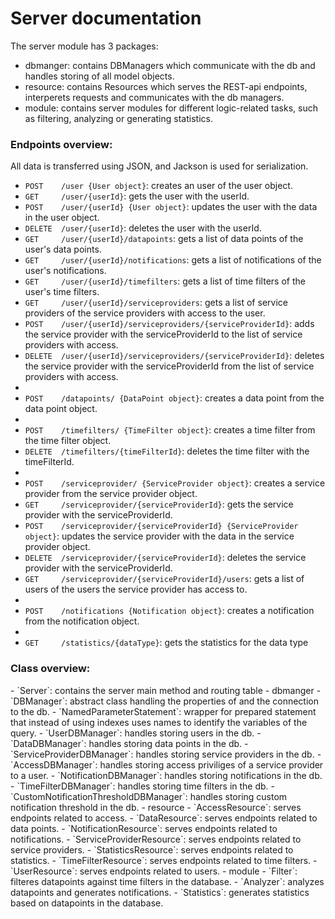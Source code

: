 # Server documentation

The server module has 3 packages:
 - dbmanger: contains DBManagers which communicate with the db and handles storing of all model objects.
 - resource: contains Resources which serves the REST-api endpoints, interperets requests and communicates with the db managers.
 - module: contains server modules for different logic-related tasks, such as filtering, analyzing or generating statistics.

<h3>Endpoints overview:</h3>
All data is transferred using JSON, and Jackson is used for serialization.

 - `POST    /user {User object}`: creates an user of the user object.
 - `GET     /user/{userId}`: gets the user with the userId.
 - `POST    /user/{userId} {User object}`: updates the user with the data in the user object.
 - `DELETE  /user/{userId}`: deletes the user with the userId.
 - `GET     /user/{userId}/datapoints`: gets a list of data points of the user's data points.
 - `GET     /user/{userId}/notifications`: gets a list of notifications of the user's notifications.
 - `GET     /user/{userId}/timefilters`: gets a list of time filters of the user's time filters.
 - `GET     /user/{userId}/serviceproviders`: gets a list of service providers of the service providers with access to the user.
 - `POST    /user/{userId}/serviceproviders/{serviceProviderId}`: adds the service provider with the serviceProviderId to the list of service providers with access.
 - `DELETE  /user/{userId}/serviceproviders/{serviceProviderId}`: deletes the service provider with the serviceProviderId from the list of service providers with access.
 - <br>
 - `POST    /datapoints/ {DataPoint object}`: creates a data point from the data point object.
 - <br>
 - `POST    /timefilters/ {TimeFilter object}`: creates a time filter from the time filter object.
 - `DELETE  /timefilters/{timeFilterId}`: deletes the time filter with the timeFilterId.
 - <br>
 - `POST    /serviceprovider/ {ServiceProvider object}`: creates a service provider from the service provider object.
 - `GET     /serviceprovider/{serviceProviderId}`: gets the service provider with the serviceProviderId.
 - `POST    /serviceprovider/{serviceProviderId} {ServiceProvider object}`: updates the service provider with the data in the service provider object.
 - `DELETE  /serviceprovider/{serviceProviderId}`: deletes the service provider with the serviceProviderId.
 - `GET     /serviceprovider/{serviceProviderId}/users`: gets a list of users of the users the service provider has access to.
 - <br>
 - `POST    /notifications {Notification object}`: creates a notification from the notification object.
 - <br>
 - `GET     /statistics/{dataType}`: gets the statistics for the data type

<h3>Class overview:</h3>
 - `Server`: contains the server main method and routing table
 - dbmanger
   - `DBManager`: abstract class handling the properties of and the connection to the db.
   - `NamedParameterStatement`: wrapper for prepared statement that instead of using indexes uses names to identify the variables of the query.
   - `UserDBManager`: handles storing users in the db.
   - `DataDBManager`: handles storing data points in the db.
   - `ServiceProviderDBManager`: handles storing service providers in the db.
   - `AccessDBManager`: handles storing access priviliges of a service provider to a user.
   - `NotificationDBManager`: handles storing notifications in the db.
   - `TimeFilterDBManager`: handles storing time filters in the db.
   - `CustomNotificationThresholdDBManager`: handles storing custom notification threshold in the db.
 - resource
   - `AccessResource`: serves endpoints related to access.
   - `DataResource`: serves endpoints related to data points.
   - `NotificationResource`: serves endpoints related to notifications.
   - `ServiceProviderResource`: serves endpoints related to service providers.
   - `StatisticsResource`: serves endpoints related to statistics.
   - `TimeFilterResource`: serves endpoints related to time filters.
   - `UserResource`: serves endpoints related to users.
 - module
   - `Filter`: filteres datapoints against time filters in the database.
   - `Analyzer`: analyzes datapoints and generates notifications.
   - `Statistics`: generates statistics based on datapoints in the database.